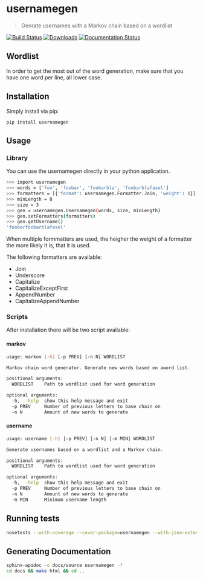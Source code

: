 # usernamegen
> Genrate usernames with a Markov chain based on a wordlist

[![Build Status](https://travis-ci.org/stylesuxx/usernamegen.svg?branch=master)](https://travis-ci.org/stylesuxx/usernamegen) [![Downloads](https://img.shields.io/pypi/dm/browserinfo.svg)](https://img.shields.io/pypi/dm/usernamegen.svg) [![Documentation Status](https://readthedocs.org/projects/usernamegen/badge/?version=latest)](http://usernamgen.readthedocs.io/?badge=latest)

## Wordlist
In order to get the most out of the word generation, make sure that you have one word per line, all lower case.

## Installation
Simply install via pip:

    pip install usernamegen

## Usage
### Library
You can use the usernamegen directly in your python application.
```bash
>>> import usernamegen
>>> words = ['foo', 'foobar', 'foobarbla', 'foobarblafasel']
>>> formatters = [{'format': usernamegen.Formatter.Join, 'weight': 1}]
>>> minLength = 8
>>> size = 3
>>> gen = usernamegen.Usernamegen(words, size, minLength)
>>> gen.setFormatters(formatters)
>>> gen.getUsername()
'foobarfoobarblafasel'
```

When multiple formmatters are used, the heigher the weight of a formatter the more likely it is, that it is used.

The following formatters are available:

* Join
* Underscore
* Capitalize
* CapitalizeExceptFirst
* AppendNumber
* CapitalizeAppendNumber

### Scripts
After installation there will be two script available:

#### markov
```bash
usage: markov [-h] [-p PREV] [-n N] WORDLIST

Markov chain word generator. Generate new words based on aword list.

positional arguments:
  WORDLIST    Path to wordlist used for word generation

optional arguments:
  -h, --help  show this help message and exit
  -p PREV     Number of previous letters to base chain on
  -n N        Amount of new words to generate
```

#### username
```bash
usage: username [-h] [-p PREV] [-n N] [-m MIN] WORDLIST

Generate usernames based on a wordlist and a Markov chain.

positional arguments:
  WORDLIST    Path to wordlist used for word generation

optional arguments:
  -h, --help  show this help message and exit
  -p PREV     Number of previous letters to base chain on
  -n N        Amount of new words to generate
  -m MIN      Minimum username length
```

## Running tests
```bash
nosetests --with-coverage --cover-package=usernamegen --with-json-extended
```

## Generating Documentation
```bash
sphinx-apidoc -o docs/source usernamegen -f
cd docs && make html && cd ..
```

